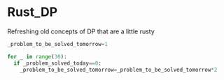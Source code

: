 # Rust_DP
Refreshing old concepts of DP that are a little rusty 

```python
_problem_to_be_solved_tomorrow=1

for _ in range(30):
  if _problem_solved_today==0:
    _problem_to_be_solved_tomorrow=_problem_to_be_solved_tomorrow*2
```
